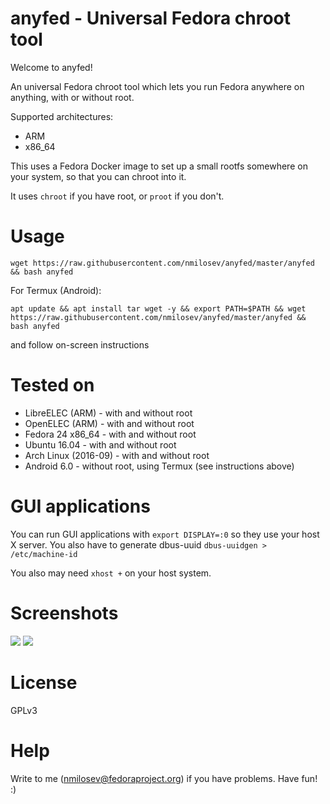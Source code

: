 # anyfed - Universal Fedora chroot tool

Welcome to anyfed!

An universal Fedora chroot tool which lets you run Fedora anywhere on anything, with or without root.

Supported architectures:
- ARM
- x86_64

This uses a Fedora Docker image to set up a small rootfs somewhere on your system, so that you can chroot into it.

It uses ```chroot``` if you have root, or ```proot``` if you don't.

# Usage

```
wget https://raw.githubusercontent.com/nmilosev/anyfed/master/anyfed && bash anyfed
```

For Termux (Android):

```apt update && apt install tar wget -y && export PATH=$PATH && wget https://raw.githubusercontent.com/nmilosev/anyfed/master/anyfed && bash anyfed```

and follow on-screen instructions

# Tested on

- LibreELEC (ARM) - with and without root
- OpenELEC (ARM) - with and without root
- Fedora 24 x86_64 - with and without root
- Ubuntu 16.04 - with and without root
- Arch Linux (2016-09) - with and without root
- Android 6.0 - without root, using Termux (see instructions above)

# GUI applications

You can run GUI applications with ```export DISPLAY=:0``` so they use your host X server. You also have to generate dbus-uuid ```dbus-uuidgen > /etc/machine-id```

You also may need ```xhost +``` on your host system.

# Screenshots

![](https://svbtleusercontent.com/vnfpef68jbt1w_small.png)
![](https://svbtleusercontent.com/h2zz418lnfe7la_small.png)

# License

GPLv3

# Help

Write to me (nmilosev@fedoraproject.org) if you have problems. Have fun! :)
